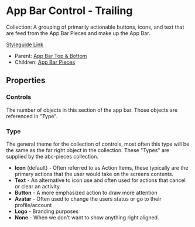 # App Bar Control - Trailing

Collection: A grouping of primarily actionable buttons, icons, and text that are feed from the App Bar Pieces and make up the App Bar.

[Styleguide Link](https://zpl.io/2pRr5zN)

- Parent: [App Bar Top & Bottom](https://github.com/able-app/docs/blob/08eb774e348952235f1f4eb0369879387a684280/controls/components/appbar/app-bar.md)
- Children: [App Bar Pieces](https://github.com/able-app/docs/blob/08eb774e348952235f1f4eb0369879387a684280/controls/components/appbar/abc-pieces.md)

## Properties

### Controls 

The number of objects in this section of the app bar. Those objects are referenced in "Type".

### Type

The general theme for the collection of controls, most often this type will be the same as the far right object in the collection. These "Types" are supplied by the abc-pieces collection.

- **Icon** (default) - Often referred to as Action Items, these typically are the primary actions that the user would take on the screens contents.
- **Text** - An alternative to icon use and often used for actions that cancel or clear an activity.
- **Button** - A more emphasized action to draw more attention
- **Avatar** - Often used to change the users status or go to their profile/account
- **Logo** - Branding purposes
- **None** - When we don't want to show anything right aligned.